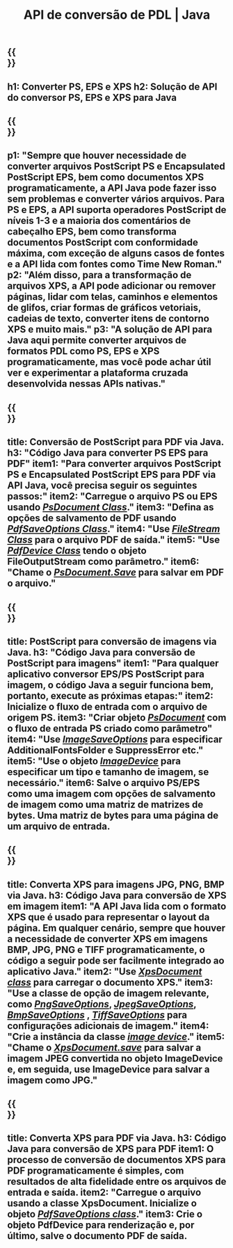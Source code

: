 ﻿---
translation: true
template: /_templates/_conversion-java.md
title: API de conversão de PDL | Java
url: /java/conversion/
description: Converta PS, EPS e XPS para PDF e Imagens, incluindo BMP, JPG, PNG e TIFF usando a biblioteca Java com a funcionalidade de conversão Aspose.Page PDL.
family: page
platformtag: net
feature: conversion
---

{{<section banner>}}
---
h1: Converter PS, EPS e XPS
h2: Solução de API do conversor PS, EPS e XPS para Java
---

{{<section overview>}}
---
p1: "Sempre que houver necessidade de converter arquivos PostScript PS e Encapsulated PostScript EPS, bem como documentos XPS programaticamente, a API Java pode fazer isso sem problemas e converter vários arquivos. Para PS e EPS, a API suporta operadores PostScript de níveis 1-3 e a maioria dos comentários de cabeçalho EPS, bem como transforma documentos PostScript com conformidade máxima, com exceção de alguns casos de fontes e a API lida com fontes como Time New Roman."
p2: "Além disso, para a transformação de arquivos XPS, a API pode adicionar ou remover páginas, lidar com telas, caminhos e elementos de glifos, criar formas de gráficos vetoriais, cadeias de texto, converter itens de contorno XPS e muito mais."
p3: "A solução de API para Java aqui permite converter arquivos de formatos PDL como PS, EPS e XPS programaticamente, mas você pode achar útil ver e experimentar a plataforma cruzada desenvolvida nessas APIs nativas."
---

{{<section feature1>}}
---
title: Conversão de PostScript para PDF via Java.
h3: "Código Java para converter PS EPS para PDF"
item1: "Para converter arquivos PostScript PS e Encapsulated PostScript EPS para PDF via API Java, você precisa seguir os seguintes passos:"
item2: "Carregue o arquivo PS ou EPS usando [*PsDocument Class*](https://reference.aspose.com/page/java/com.aspose.eps/PsDocument)."
item3: "Defina as opções de salvamento de PDF usando [*PdfSaveOptions Class*](https://reference.aspose.com/page/java/com.aspose.eps.device/PdfSaveOptions)."
item4: "Use [*FileStream Class*](https://docs.oracle.com/javase/7/docs/api/java/io/FileOutputStream.html) para o arquivo PDF de saída."
item5: "Use [*PdfDevice Class*](https://reference.aspose.com/page/java/com.aspose.eps.device/PdfDevice) tendo o objeto FileOutputStream como parâmetro."
item6: "Chame o [*PsDocument.Save*](https://reference.aspose.com/page/java/com.aspose.eps/PsDocument#save-com.aspose.page.Device-com.aspose.page.SaveOptions-) para salvar em PDF o arquivo."
---

{{<section feature2>}}
---
title: PostScript para conversão de imagens via Java.
h3: "Código Java para conversão de PostScript para imagens"
item1: "Para qualquer aplicativo conversor EPS/PS PostScript para imagem, o código Java a seguir funciona bem, portanto, execute as próximas etapas:"
item2: Inicialize o fluxo de entrada com o arquivo de origem PS.
item3: "Criar objeto [*PsDocument*](https://reference.aspose.com/page/java/com.aspose.eps/psdocument) com o fluxo de entrada PS criado como parâmetro"
item4: "Use [*ImageSaveOptions*](https://reference.aspose.com/page/java/com.aspose.eps.device/imagesaveoptions) para especificar AdditionalFontsFolder e SuppressError etc."
item5: "Use o objeto [*ImageDevice*](https://reference.aspose.com/page/java/com.aspose.eps.device/imagedevice) para especificar um tipo e tamanho de imagem, se necessário."
item6: Salve o arquivo PS/EPS como uma imagem com opções de salvamento de imagem como uma matriz de matrizes de bytes. Uma matriz de bytes para uma página de um arquivo de entrada.
---


{{<section feature3>}}
---
title: Converta XPS para imagens JPG, PNG, BMP via Java.
h3: Código Java para conversão de XPS em imagem
item1: "A API Java lida com o formato XPS que é usado para representar o layout da página. Em qualquer cenário, sempre que houver a necessidade de converter XPS em imagens BMP, JPG, PNG e TIFF programaticamente, o código a seguir pode ser facilmente integrado ao aplicativo Java."
item2: "Use [*XpsDocument class*](https://reference.aspose.com/page/java/com.aspose.xps/XpsDocument) para carregar o documento XPS."
item3: "Use a classe de opção de imagem relevante, como [*PngSaveOptions*](https://reference.aspose.com/page/java/com.aspose.xps.rendering/PngSaveOptions), [*JpegSaveOptions*](https://reference.aspose.com/page/java/com.aspose.xps.rendering/JpegSaveOptions), [*BmpSaveOptions*](https://reference.aspose.com/page/java/com.aspose.xps.rendering/BmpSaveOptions) , [*TiffSaveOptions*](https://reference.aspose.com/page/java/com.aspose.xps.rendering/TiffSaveOptions) para configurações adicionais de imagem."
item4: "Crie a instância da classe [*image device*](https://reference.aspose.com/page/java/com.aspose.xps.rendering/ImageDevice)."
item5: "Chame o [*XpsDocument.save*](https://reference.aspose.com/page/java/com.aspose.xps/XpsDocument#save-com.aspose.page.Device-com.aspose.page.SaveOptions-) para salvar a imagem JPEG convertida no objeto ImageDevice e, em seguida, use ImageDevice para salvar a imagem como JPG."
---

{{<section feature4>}}
---
title: Converta XPS para PDF via Java.
h3: Código Java para conversão de XPS para PDF
item1: O processo de conversão de documentos XPS para PDF programaticamente é simples, com resultados de alta fidelidade entre os arquivos de entrada e saída.
item2: "Carregue o arquivo usando a classe XpsDocument. Inicialize o objeto [*PdfSaveOptions class*](https://reference.aspose.com/page/java/com.aspose.xps.rendering/PdfDevice)."
item3: Crie o objeto PdfDevice para renderização e, por último, salve o documento PDF de saída.
---


